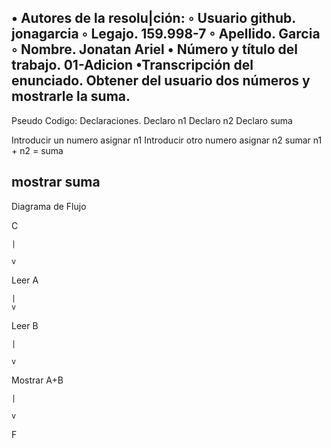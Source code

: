 • Autores de la resolu|ción:
◦ Usuario github. jonagarcia
◦ Legajo. 159.998-7
◦ Apellido. Garcia
◦ Nombre. Jonatan Ariel
• Número y título del trabajo. 01-Adicion
•Transcripción del enunciado. Obtener del usuario dos números y mostrarle la suma.
-------------------------------------------------------------------
Pseudo Codigo:
Declaraciones.
Declaro n1
Declaro n2
Declaro suma

Introducir un numero
asignar n1
Introducir otro numero
asignar n2
sumar n1 + n2 = suma

mostrar suma
-------------------------------------------------------------------
Diagrama de Flujo
  
  C
  
    |
  
    v
  
Leer A

    |
    v
  
Leer B

    |
  
    v
  
Mostrar A+B

    |
  
    v
  
  F
  
